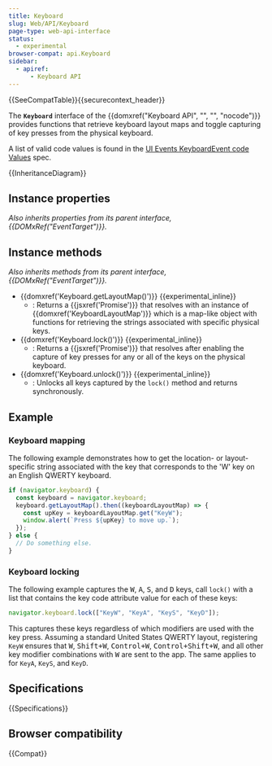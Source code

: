 ```yaml
---
title: Keyboard
slug: Web/API/Keyboard
page-type: web-api-interface
status:
  - experimental
browser-compat: api.Keyboard
sidebar:
  - apiref:
      - Keyboard API
---
```


{{SeeCompatTable}}{{securecontext_header}}

The **`Keyboard`** interface of the {{domxref("Keyboard API", "", "", "nocode")}} provides functions that retrieve keyboard layout maps and toggle capturing of key presses from the physical keyboard.

A list of valid code values is found in the [UI Events KeyboardEvent code Values](https://w3c.github.io/uievents-code/) spec.

{{InheritanceDiagram}}

## Instance properties

_Also inherits properties from its parent interface, {{DOMxRef("EventTarget")}}._

## Instance methods

_Also inherits methods from its parent interface, {{DOMxRef("EventTarget")}}._

- {{domxref('Keyboard.getLayoutMap()')}} {{experimental_inline}}
  - : Returns a {{jsxref('Promise')}} that resolves with an instance of {{domxref('KeyboardLayoutMap')}} which is a map-like object with functions for retrieving the strings associated with specific physical keys.
- {{domxref('Keyboard.lock()')}} {{experimental_inline}}
  - : Returns a {{jsxref('Promise')}} that resolves after enabling the capture of key presses for any or all of the keys on the physical keyboard.
- {{domxref('Keyboard.unlock()')}} {{experimental_inline}}
  - : Unlocks all keys captured by the `lock()` method and returns synchronously.

## Example

### Keyboard mapping

The following example demonstrates how to get the location- or layout-specific string associated with the key that corresponds to the 'W' key on an English QWERTY keyboard.

```js
if (navigator.keyboard) {
  const keyboard = navigator.keyboard;
  keyboard.getLayoutMap().then((keyboardLayoutMap) => {
    const upKey = keyboardLayoutMap.get("KeyW");
    window.alert(`Press ${upKey} to move up.`);
  });
} else {
  // Do something else.
}
```

### Keyboard locking

The following example captures the <kbd>W</kbd>, <kbd>A</kbd>, <kbd>S</kbd>, and <kbd>D</kbd> keys, call `lock()` with a list that contains the key code attribute value for each of these keys:

```js
navigator.keyboard.lock(["KeyW", "KeyA", "KeyS", "KeyD"]);
```

This captures these keys regardless of which modifiers are used with the key press. Assuming a standard United States QWERTY layout, registering `KeyW` ensures that <kbd>W</kbd>, <kbd>Shift+W</kbd>, <kbd>Control+W</kbd>, <kbd>Control+Shift+W</kbd>, and all other key modifier combinations with <kbd>W</kbd> are sent to the app. The same applies to for `KeyA`, `KeyS`, and `KeyD`.

## Specifications

{{Specifications}}

## Browser compatibility

{{Compat}}
